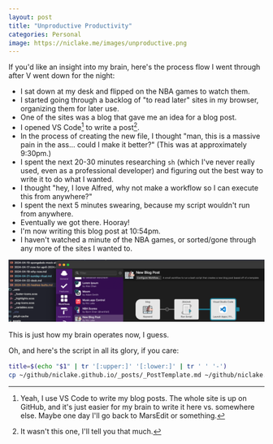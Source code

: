 ```yaml
---
layout: post
title: "Unproductive Productivity"
categories: Personal
image: https://niclake.me/images/unproductive.png
---
```


If you'd like an insight into my brain, here's the process flow I went through after V went down for the night:

- I sat down at my desk and flipped on the NBA games to watch them.
- I started going through a backlog of "to read later" sites in my browser, organizing them for later use.
- One of the sites was a blog that gave me an idea for a blog post.
- I opened VS Code[^1] to write a post[^2].
- In the process of creating the new file, I thought "man, this is a massive pain in the ass... could I make it better?" (This was at approximately 9:30pm.)
- I spent the next 20-30 minutes researching `sh` (which I've never really used, even as a professional developer) and figuring out the best way to write it to do what I wanted.
- I thought "hey, I love Alfred, why not make a workflow so I can execute this from anywhere?"
- I spent the next 5 minutes swearing, because my script wouldn't run from anywhere.
- Eventually we got there. Hooray!
- I'm now writing this blog post at 10:54pm.
- I haven't watched a minute of the NBA games, or sorted/gone through any more of the sites I wanted to.

![The final Alfred workflow][workflow]

This is just how my brain operates now, I guess. 

Oh, and here's the script in all its glory, if you care:

```bash
title=$(echo "$1" | tr '[:upper:]' '[:lower:]' | tr ' ' '-')
cp ~/github/niclake.github.io/_posts/_PostTemplate.md ~/github/niclake.github.io/_posts/$(date +%Y-%m-%d)-$title.md
```

[^1]: Yeah, I use VS Code to write my blog posts. The whole site is up on GitHub, and it's just easier for my brain to write it here vs. somewhere else. Maybe one day I'll go back to MarsEdit or something.
[^2]: It wasn't this one, I'll tell you that much.

[workflow]: /images/unproductive.png